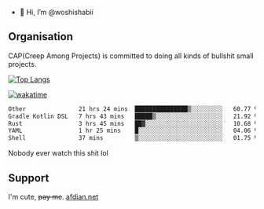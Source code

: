 - 👋 Hi, I’m @woshishabii

## Organisation

CAP(Creep Among Projects) is committed to doing all kinds of bullshit small projects.

[![Top Langs](https://github-readme-stats.vercel.app/api/top-langs/?username=woshishabii&layout=compact)](https://github.com/anuraghazra/github-readme-stats)

[![wakatime](https://wakatime.com/badge/user/34d02784-acc1-4a16-82d7-33fdb53c4ed6.svg)](https://wakatime.com/@34d02784-acc1-4a16-82d7-33fdb53c4ed6)


<!--START_SECTION:waka-->

```txt
Other               21 hrs 24 mins  ███████████████▒░░░░░░░░░   60.77 %
Gradle Kotlin DSL   7 hrs 43 mins   █████▒░░░░░░░░░░░░░░░░░░░   21.92 %
Rust                3 hrs 45 mins   ██▓░░░░░░░░░░░░░░░░░░░░░░   10.68 %
YAML                1 hr 25 mins    █░░░░░░░░░░░░░░░░░░░░░░░░   04.06 %
Shell               37 mins         ▒░░░░░░░░░░░░░░░░░░░░░░░░   01.75 %
```

<!--END_SECTION:waka-->

Nobody ever watch this shit lol

## Support
I'm cute, ~~pay me~~.
[afdian.net](https://afdian.com/a/woshishabi)

<!---
woshishabii/woshishabii is a ✨ special ✨ repository because its `README.md` (this file) appears on your GitHub profile.
You can click the Preview link to take a look at your changes.
--->
